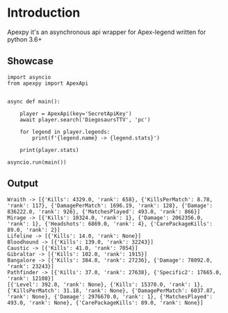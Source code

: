 # Introduction

Apexpy it's an asynchronous api wrapper for Apex-legend written for python 3.6+

## Showcase


    import asyncio
    from apexpy import ApexApi


    async def main():

        player = ApexApi(key='SecretApiKey')
        await player.search('DiegosaursTTV', 'pc')

        for legend in player.legends:
            print(f'{legend.name} -> {legend.stats}')

        print(player.stats)

    asyncio.run(main())

## Output

    Wraith -> [{'Kills': 4329.0, 'rank': 658}, {'KillsPerMatch': 8.78, 'rank': 117}, {'DamagePerMatch': 1696.19, 'rank': 128}, {'Damage': 836222.0, 'rank': 926}, {'MatchesPlayed': 493.0, 'rank': 866}]
    Mirage -> [{'Kills': 10324.0, 'rank': 1}, {'Damage': 2062356.0, 'rank': 1}, {'Headshots': 6869.0, 'rank': 4}, {'CarePackageKills': 89.0, 'rank': 2}]
    Lifeline -> [{'Kills': 14.0, 'rank': None}]
    Bloodhound -> [{'Kills': 139.0, 'rank': 32243}]
    Caustic -> [{'Kills': 41.0, 'rank': 7054}]
    Gibraltar -> [{'Kills': 102.0, 'rank': 1915}]
    Bangalore -> [{'Kills': 384.0, 'rank': 27236}, {'Damage': 78092.0, 'rank': 23243}]
    Pathfinder -> [{'Kills': 37.0, 'rank': 27638}, {'Specific2': 17665.0, 'rank': 12108}]
    [{'Level': 392.0, 'rank': None}, {'Kills': 15370.0, 'rank': 1}, {'KillsPerMatch': 31.18, 'rank': None}, {'DamagePerMatch': 6037.87, 'rank': None}, {'Damage': 2976670.0, 'rank': 1}, {'MatchesPlayed': 493.0, 'rank': None}, {'CarePackageKills': 89.0, 'rank': None}]
  